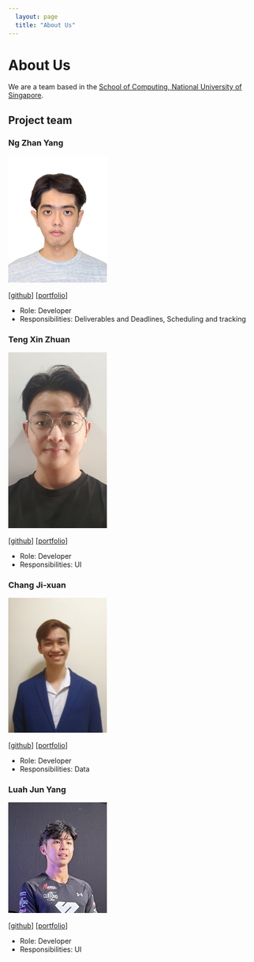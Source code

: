 ```yaml
---
  layout: page
  title: "About Us"
---
```


# About Us

We are a team based in the [School of Computing, National University of Singapore](http://www.comp.nus.edu.sg).

## Project team

### Ng Zhan Yang

<img src="images/zhanyang01.png" width="200px">

[[github](https://github.com/zhanyang01)]
[[portfolio](team/zhanyang01.md)]

- Role: Developer
- Responsibilities: Deliverables and Deadlines, Scheduling and tracking

### Teng Xin Zhuan

<img src="images/aarontxz.png" width="200px">

[[github](http://github.com/aarontxz)]
[[portfolio](team/aarontxz.md)]

- Role: Developer
- Responsibilities: UI

### Chang Ji-xuan

<img src="images/johnnythesnake12.png" width="200px">

[[github](http://github.com/johnnythesnake12)]
[[portfolio](team/johnnythesnake12.md)]

- Role: Developer
- Responsibilities: Data

### Luah Jun Yang

<img src="images/luahjunyang.png" width="200px">

[[github](http://github.com/luahjunyang)]
[[portfolio](team/luahjunyang.md)]

- Role: Developer
- Responsibilities: UI
